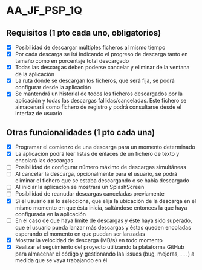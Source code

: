 # AA_JF_PSP_1Q


## Requisitos (1 pto cada uno, obligatorios)
- [x] Posibilidad de descargar múltiples ficheros al mismo tiempo
- [x] Por cada descarga se irá indicando el progreso de descarga tanto en tamaño como en
porcentaje total descargado
- [x] Todas las descargas deben poderse cancelar y eliminar de la ventana de la
aplicación
- [x] La ruta donde se descargan los ficheros, que será fija, se podrá configurar desde la
aplicación
- [x] Se mantendrá un historial de todos los ficheros descargados por la aplicación y
todas las descargas fallidas/canceladas. Este fichero se almacenará como fichero de
registro y podrá consultarse desde el interfaz de usuario

## Otras funcionalidades (1 pto cada una)
- [x] Programar el comienzo de una descarga para un momento determinado
- [x] La aplicación podrá leer listas de enlaces de un fichero de texto y encolará las
descargas
- [ ] Posibilidad de configurar número máximo de descargas simultáneas
- [ ] Al cancelar la descarga, opcionalmente para el usuario, se podrá eliminar el fichero
que se estaba descargando o se había descargado
- [ ] Al iniciar la aplicación se mostrará un SplashScreen
- [ ] Posibilidad de reanudar descargas canceladas previamente
- [x] Si el usuario asi lo selecciona, que elija la ubicación de la descarga en el mismo
momento en que ésta inicia, saltándose entonces la que haya configurada en la
aplicación
- [ ] En el caso de que haya límite de descargas y éste haya sido superado, que el usuario
pueda lanzar más descargas y éstas queden encoladas esperando el momento en que
puedan ser lanzadas
- [x] Mostrar la velocidad de descarga (MB/s) en todo momento
- [x] Realizar el seguimiento del proyecto utilizando la plataforma GitHub
para almacenar el código y gestionando las issues (bug, mejoras, . . .) a medida que
se vaya trabajando en él
